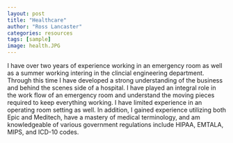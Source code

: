 ```yaml
---
layout: post
title: "Healthcare"
author: "Ross Lancaster"
categories: resources
tags: [sample]
image: health.JPG
---
```


I have over two years of experience working in an emergency room as well as a summer working intering in the clincial engineering department. Through this time I have developed a strong understanding of the business and behind the scenes side of a hospital. I have played an integral role in the work flow of an emergency room and understand the moving pieces required to keep everything working. I have limited experience in an operating room setting as well. In addition, I gained experience utilizing both Epic and Meditech, have a mastery of medical terminology, and am knowledgeable of various government regulations include HIPAA, EMTALA, MIPS, and ICD-10 codes. 
